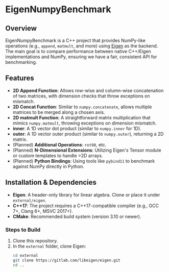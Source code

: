 # EigenNumpyBenchmark

## Overview
EigenNumpyBenchmark is a C++ project that provides NumPy-like operations (e.g., `append`, `matmult`, and more) using [Eigen](https://eigen.tuxfamily.org/) as the backend. The main goal is to compare performance between native C++/Eigen implementations and NumPy, ensuring we have a fair, consistent API for benchmarking.

## Features
- **2D Append Function**: Allows row-wise and column-wise concatenation of two matrices, with dimension checks that throw exceptions on mismatch.  
- **2D Concat Function**: Similar to `numpy.concatenate`, allows multiple matrices to be merged along a chosen axis.
- **2D matmult Function**: A straightforward matrix multiplication that mimics `numpy.matmult`, throwing exceptions on dimension mismatch.  
- **inner**: A 1D vector dot product (similar to `numpy.inner` for 1D).
- **outer**: A 1D vector outer product (similar to `numpy.outer`), returning a 2D matrix.
- (Planned) **Additional Operations**: `rot90`, etc.  
- (Planned) **N-Dimensional Extensions**: Utilizing Eigen's Tensor module or custom templates to handle >2D arrays.  
- (Planned) **Python Bindings**: Using tools like `pybind11` to benchmark against NumPy directly in Python.


## Installation & Dependencies
- **Eigen**: A header-only library for linear algebra. Clone or place it under `external/eigen`.  
- **C++17**: The project requires a C++17-compatible compiler (e.g., GCC 7+, Clang 6+, MSVC 2017+).  
- **CMake**: Recommended build system (version 3.10 or newer).

### Steps to Build
1. Clone this repository.
2. In the `external` folder, clone Eigen:
   ```bash
   cd external
   git clone https://gitlab.com/libeigen/eigen.git
   cd ..
